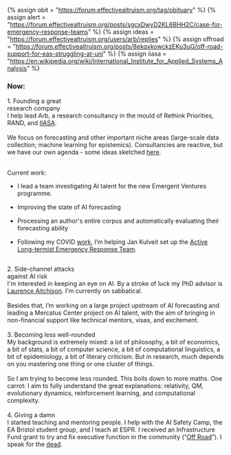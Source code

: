 {%	assign obit = "https://forum.effectivealtruism.org/tag/obituary"		%}
{%	assign alert = "https://forum.effectivealtruism.org/posts/sgcxDwyD2KL6BHH2C/case-for-emergency-response-teams"	%}
{%	assign ideas = "https://forum.effectivealtruism.org/users/arb/replies"	%}
{%	assign offroad = "https://forum.effectivealtruism.org/posts/8ekqxkowckzEKu3uG/off-road-support-for-eas-struggling-at-uni"	%}
{%	assign iiasa = "https://en.wikipedia.org/wiki/International_Institute_for_Applied_Systems_Analysis"	%}


<h3>Now:</h3>
<div>	
	<div class="note">
	  <div class="title">
		1. Founding a great<br class="break">
		research company
	  </div>
	  <div class="insides">
	<!--  -->
		I help lead Arb, a research consultancy in the mould of Rethink Priorities, RAND, and <a href="{{iiasa}}">IIASA</a>.<br><br> 	
		We focus on forecasting and other important niche areas (large-scale data collection; machine learning for epistemics). 	Consultancies are reactive, but we have our own agenda - some ideas sketched <a href="{{ideas}}">here</a>. 
	<br><br> 
	<!-- Even great researchers often lack communication skills, people skills, particular engineering skills, or academic shibboleths. As a result, there's a shortage of research managers and technical generalists. I’m the latter already and I'm working on the former. -->
<!--  -->
<!--  -->
	<p>Current work:</p>
	<!--  -->
	<ul>
		<li class="bot">
			I lead a team investigating AI talent for the new Emergent Ventures programme. 
		</li>
		<li class="bot">
			Improving the state of AI forecasting
		</li>
		<li class="bot">
			Processing an author's entire corpus and automatically evaluating their forecasting ability
		</li>
		<li class="bot">
			Following my COVID <a href="/researches">work</a>, I’m helping Jan Kulveit set up the <a href="{{alert}}">Active Long-termist Emergency Response Team</a>.
		</li> 
	</ul>
	<!-- <br>
	I most enjoy the start and the end of projects. -->
		</div>
	</div>
<!--  -->
<!--  -->
	<div class="note">
	  <div class="title">
		2. Side-channel attacks<br class="break"> against AI risk
	  </div>
	  	<div class="insides">
			I'm interested in keeping an eye on AI. By a stroke of luck my PhD advisor is <a href="{{la}}">Laurence Aitchison</a>. I'm currently on sabbatical. <br><br>
			Besides that, I’m working on a large project upstream of AI forecasting and leading a Mercatus Center project on AI talent, with the aim of bringing in non-financial support like technical mentors, visas, and excitement. 
		<br><br>
		</div>
	</div>
<!--  -->
<!--  -->
	<div class="note">
	  <div class="title">
		3. Becoming less well-rounded
	  </div>
	  <div class="insides">
		My background is extremely mixed: a lot of philosophy, a bit of economics, a bit of stats, a bit of computer science, a bit of computational linguistics, a bit of epidemiology, a bit of literary criticism. But in research, much depends on you mastering one thing or one cluster of things.<br><br>So I am trying to become less rounded. This boils down to more maths. One carrot: I aim to fully understand the great explanations: relativity, QM, evolutionary dynamics, reinforcement learning, and computational complexity. 
		<br><br>
		</div>
	</div>
<!--  -->
<!--  -->
	<div class="note">
	  <div class="title">
		4. Giving a damn
	  </div>
	  <div class="insides">
		I started teaching and mentoring people. I help with the AI Safety Camp, the EA Bristol student group, and I teach at ESPR. I received an Infrastructure Fund grant to try and fix executive function in the community (“<a href="{{offroad}}">Off Road</a>”). I speak for the <a href="{{obit}}">dead</a>.
		<br><br>
	</div>
	</div>
<!--  -->
<!--  -->
	<!-- <h3>Living in the Bahamas</h3>
	I'm on sabbatical in a wonderful community on the island of Nassau. The effect of being surrounded by ambitious kind people is striking.<br>
	<a href="https://www.goodreads.com/review/list/68316850-gavin?shelf=currently-reading">Reading</a>. <i>Watching</i>: Nothing at all.
	<br><br> -->
	
<style>
	.bot {
		padding-bottom: 15px;
	}	
</style>
</div>


